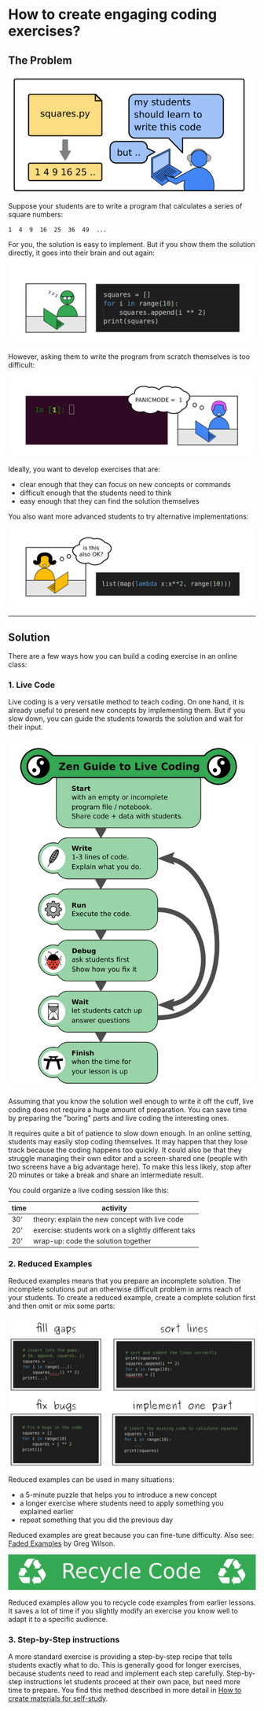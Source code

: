 
# How to create engaging coding exercises?

## The Problem

![teacher preparing lesson](images/teacher_coding_ex.png)

Suppose your students are to write a program
that calculates a series of square numbers:

    1  4  9  16  25  36  49  ...
  
For you, the solution is easy to implement.
But if you show them the solution directly, it goes into their brain and out again:

![student fell asleep](images/code_complete_solution.png)

However, asking them to write the program from scratch themselves is too difficult:

![student in panic mode](images/code_empty_panic.png)

Ideally, you want to develop exercises that are:

* clear enough that they can focus on new concepts or commands
* difficult enough that the students need to think
* easy enough that they can find the solution themselves

You also want more advanced students to try alternative implementations:

![squares with functional pattern](images/code_alternatives.png)

----

## Solution

There are a few ways how you can build a coding exercise in an online class:

### 1. Live Code

Live coding is a very versatile method to teach coding.
On one hand, it is already useful to present new concepts by implementing them.
But if you slow down, you can guide the students towards the solution and wait for their input.

![Zen of Live Coding](images/zen_live_code.png)

Assuming that you know the solution well enough to write it off the cuff, live coding does not require a huge amount of preparation.
You can save time by preparing the "boring" parts and live coding the interesting ones.

It requires quite a bit of patience to slow down enough.
In an online setting, students may easily stop coding themselves.
It may happen that they lose track because the coding happens too quickly.
It could also be that they struggle managing their own editor and a screen-shared one (people with two screens have a big advantage here).
To make this less likely, stop after 20 minutes or take a break and share an intermediate result.

You could organize a live coding session like this:

| time | activity |
|------|----------|
| 30'  | theory: explain the new concept with live code |
| 20'  | exercise: students work on a slightly different taks |
| 20'  | wrap-up: code the solution together |

### 2. Reduced Examples

Reduced examples means that you prepare an incomplete solution.
The incomplete solutions put an otherwise difficult problem in arms reach of your students.
To create a reduced example, create a complete solution first and then omit or mix some parts:

![reduced code examples](images/reduced_examples.png)

Reduced examples can be used in many situations:

* a 5-minute puzzle that helps you to introduce a new concept
* a longer exercise where students need to apply something you explained earlier
* repeat something that you did the previous day

Reduced examples are great because you can fine-tune difficulty.
Also see: [Faded Examples](https://teachtogether.tech/en/index.html#s:architecture-load) by Greg Wilson.

![recycle code](images/recycle_code.png)

Reduced examples allow you to recycle code examples from earlier lessons.
It saves a lot of time if you slightly modify an exercise you know well to adapt it to a specific audience.


### 3. Step-by-Step instructions

A more standard exercise is providing a step-by-step recipe that tells students exactly what to do.
This is generally good for longer exercises, because students need to read and implement each step carefully.
Step-by-step instructions let students proceed at their own pace, but need more time to prepare.
You find this method described in more detail in [How to create materials for self-study](self_study_material.md).
